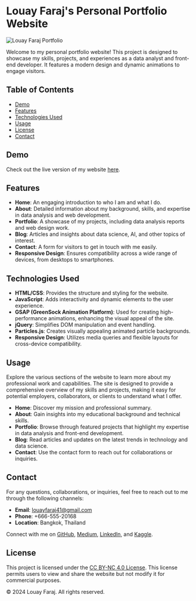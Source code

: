 # Louay Faraj's Personal Portfolio Website

![Louay Faraj Portfolio](https://github.com/user-attachments/assets/4d3220ca-2c94-4142-bebc-0df3a7aee375)

Welcome to my personal portfolio website! This project is designed to showcase my skills, projects, and experiences as a data analyst and front-end developer. It features a modern design and dynamic animations to engage visitors.

## Table of Contents

- [Demo](#demo)
- [Features](#features)
- [Technologies Used](#technologies-used)
- [Usage](#usage)
- [License](#license)
- [Contact](#contact)

## Demo

Check out the live version of my website [here](https://louaytheanalyst.netlify.app/#contact).

## Features

- **Home**: An engaging introduction to who I am and what I do.
- **About**: Detailed information about my background, skills, and expertise in data analysis and web development.
- **Portfolio**: A showcase of my projects, including data analysis reports and web design work.
- **Blog**: Articles and insights about data science, AI, and other topics of interest.
- **Contact**: A form for visitors to get in touch with me easily.
- **Responsive Design**: Ensures compatibility across a wide range of devices, from desktops to smartphones.

## Technologies Used

- **HTML/CSS**: Provides the structure and styling for the website.
- **JavaScript**: Adds interactivity and dynamic elements to the user experience.
- **GSAP (GreenSock Animation Platform)**: Used for creating high-performance animations, enhancing the visual appeal of the site.
- **jQuery**: Simplifies DOM manipulation and event handling.
- **Particles.js**: Creates visually appealing animated particle backgrounds.
- **Responsive Design**: Utilizes media queries and flexible layouts for cross-device compatibility.

## Usage

Explore the various sections of the website to learn more about my professional work and capabilities. The site is designed to provide a comprehensive overview of my skills and projects, making it easy for potential employers, collaborators, or clients to understand what I offer.

- **Home**: Discover my mission and professional summary.
- **About**: Gain insights into my educational background and technical skills.
- **Portfolio**: Browse through featured projects that highlight my expertise in data analysis and front-end development.
- **Blog**: Read articles and updates on the latest trends in technology and data science.
- **Contact**: Use the contact form to reach out for collaborations or inquiries.

## Contact

For any questions, collaborations, or inquiries, feel free to reach out to me through the following channels:

- **Email**: [louayfaraj41@gmail.com](mailto:louayfaraj41@gmail.com)
- **Phone**: +666-555-20168
- **Location**: Bangkok, Thailand

Connect with me on [GitHub](https://github.com/louayfj), [Medium](https://medium.com/@louayaraj), [LinkedIn](https://www.linkedin.com/in/louayfaraj/), and [Kaggle](https://www.kaggle.com/louayfaraj).

## License

This project is licensed under the [CC BY-NC 4.0 License](https://creativecommons.org/licenses/by-nc/4.0/). This license permits users to view and share the website but not modify it for commercial purposes.

&copy; 2024 Louay Faraj. All rights reserved.
